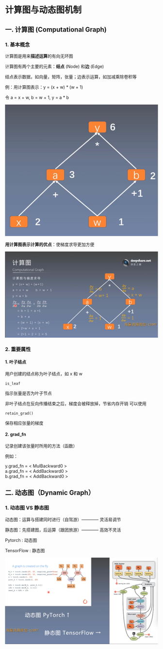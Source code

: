 # 计算图与动态图机制
## 一. 计算图 (Computational Graph)
### 1. 基本概念

计算图是用来**描述运算**的有向无环图

计算图有两个主要的元素：**结点** (Node) 和**边** (Edge)

结点表示数据，如向量，矩阵，张量；边表示运算，如加减乘除卷积等

例：用计算图表示：y = (x + w) * (w + 1)

令 a = x + w, b = w + 1, y = a * b

![1](docs/知识库/计算机和硬件/折叠/ai-self-learning-main/从python开始的ai学习/深度学习%20pytorch/3.计算图与动态图机制/pcs/1.png "1")

**用计算图表示计算的优点**：使梯度求导更加方便

![2](docs/知识库/计算机和硬件/折叠/ai-self-learning-main/从python开始的ai学习/深度学习%20pytorch/3.计算图与动态图机制/pcs/2.png "2")

### 2. 重要属性

#### 1. 叶子结点

用户创建的结点称为叶子结点，如 x 和 w

    is_leaf
指示张量是否为叶子节点

非叶子结点在反向传播结束之后，梯度会被释放掉，节省内存开销
可以使用

    retain_grad()
保存相应张量的梯度

#### 2. grad_fn

记录创建该张量时所用的方法（函数）

例如：

y.grad_fn = \< MulBackward0 \>  
a.grad_fn = \< AddBackward0 \>  
b.grad_fn = \< AddBackward0 \>

## 二. 动态图（Dynamic Graph）

### 1. 动态图 VS 静态图

动态图：运算与搭建同时进行（自驾游）———— 灵活易调节

静态图：先搭建图，后运算（跟团旅游）———— 高效不灵活

Pytorch : 动态图

TensorFlow : 静态图

![3](docs/知识库/计算机和硬件/折叠/ai-self-learning-main/从python开始的ai学习/深度学习%20pytorch/3.计算图与动态图机制/pcs/3.png "3")
